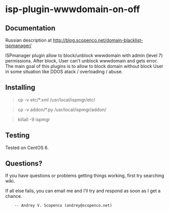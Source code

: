 isp-plugin-wwwdomain-on-off
===========================

Documentation
--------
Russian description at http://blog.scopenco.net/domain-blacklist-ispmanager/

ISPmanager plugin allow to block/unblock wwwdomain with admin (level 7) permissions. After block, User can't unblock wwwdomain and gets error. The main goal of this plugins is to allow to block domain without block User in some situation like DDOS atack / overloading / abuse.


Installing
----------
> cp -v etc/*.xml /usr/local/ispmgr/etc/

> cp -v addon/*.py /usr/local/ispmgr/addon/

> killall -9 ispmgr

Testing
----------
Tested on CentOS 6.

Questions?
----------
If you have questions or problems getting things
working, first try searching wiki.

If all else fails, you can email me and I'll try and respond as
soon as I get a chance.

        -- Andrey V. Scopenco (andrey@scopenco.net)
